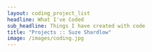 ```yaml
---
layout: coding_project_list
headline: What I've Coded
sub_headline: Things I have created with code
title: "Projects :: Suze Shardlow"
image: /images/coding.jpg
---
```

